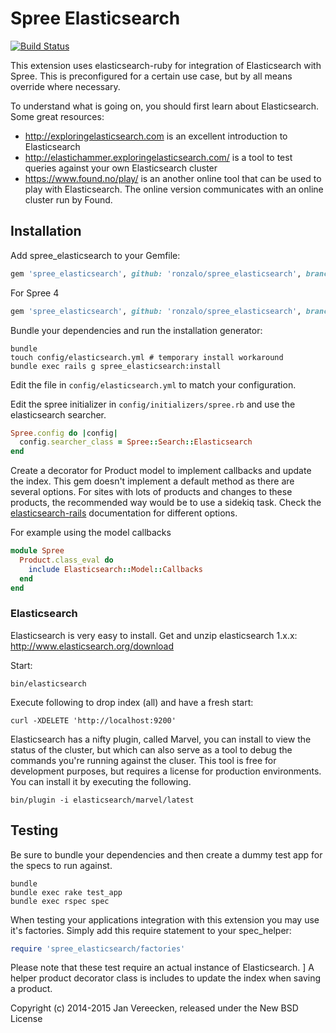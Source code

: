 # Spree Elasticsearch

[![Build Status](https://travis-ci.org/ronzalo/spree_elasticsearch.svg?branch=master)](https://travis-ci.org/ronzalo/spree_elasticsearch)

This extension uses elasticsearch-ruby for integration of Elasticsearch with Spree. This is preconfigured for a certain use case, but by all means override where necessary.

To understand what is going on, you should first learn about Elasticsearch. Some great resources:

* http://exploringelasticsearch.com is an excellent introduction to Elasticsearch
* http://elastichammer.exploringelasticsearch.com/ is a tool to test queries against your own Elasticsearch cluster
* https://www.found.no/play/ is an another online tool that can be used to play with Elasticsearch. The online version communicates with an online cluster run by Found.

## Installation

Add spree_elasticsearch to your Gemfile:

```ruby
gem 'spree_elasticsearch', github: 'ronzalo/spree_elasticsearch', branch: 'master'
```

For Spree 4
```ruby
gem 'spree_elasticsearch', github: 'ronzalo/spree_elasticsearch', branch: '4-0-stable'
```

Bundle your dependencies and run the installation generator:

```shell
bundle
touch config/elasticsearch.yml # temporary install workaround
bundle exec rails g spree_elasticsearch:install
```

Edit the file in `config/elasticsearch.yml` to match your configuration.

Edit the spree initializer in `config/initializers/spree.rb` and use the elasticsearch searcher.

```ruby
Spree.config do |config|
  config.searcher_class = Spree::Search::Elasticsearch
end
```

Create a decorator for Product model to implement callbacks and update the index. This gem doesn't implement a default method as there are several options. For sites with lots of products and changes to these products, the recommended way would be to use a sidekiq task. Check the [elasticsearch-rails](https://github.com/elasticsearch/elasticsearch-rails/tree/master/elasticsearch-model#updating-the-documents-in-the-index) documentation for different options.

For example using the model callbacks

```ruby
module Spree
  Product.class_eval do
    include Elasticsearch::Model::Callbacks
  end
end
```

### Elasticsearch

Elasticsearch is very easy to install. Get and unzip elasticsearch 1.x.x: http://www.elasticsearch.org/download

Start:

```shell
bin/elasticsearch
```

Execute following to drop index (all) and have a fresh start:

```shell
curl -XDELETE 'http://localhost:9200'
```

Elasticsearch has a nifty plugin, called Marvel, you can install to view the status of the cluster, but which can also serve as a tool to debug the commands you're running against the cluser. This tool is free for development purposes, but requires a license for production environments. You can install it by executing the following.

```shell
bin/plugin -i elasticsearch/marvel/latest
```

## Testing

Be sure to bundle your dependencies and then create a dummy test app for the specs to run against.

```shell
bundle
bundle exec rake test_app
bundle exec rspec spec
```

When testing your applications integration with this extension you may use it's factories.
Simply add this require statement to your spec_helper:

```ruby
require 'spree_elasticsearch/factories'
```

Please note that these test require an actual instance of Elasticsearch. ]
A helper product decorator class is includes to update the index when saving a product.

Copyright (c) 2014-2015 Jan Vereecken, released under the New BSD License
